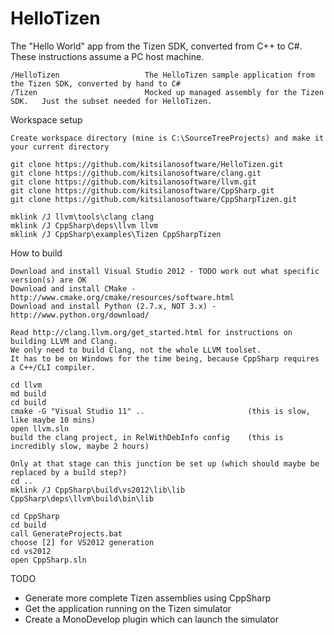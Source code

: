 HelloTizen
==========

The "Hello World" app from the Tizen SDK, converted from C++ to C#.   These instructions assume a PC host machine.

    /HelloTizen                   The HelloTizen sample application from the Tizen SDK, converted by hand to C#
    /Tizen                        Mocked up managed assembly for the Tizen SDK.   Just the subset needed for HelloTizen.

Workspace setup

    Create workspace directory (mine is C:\SourceTreeProjects) and make it your current directory
    
    git clone https://github.com/kitsilanosoftware/HelloTizen.git
    git clone https://github.com/kitsilanosoftware/clang.git
    git clone https://github.com/kitsilanosoftware/llvm.git
    git clone https://github.com/kitsilanosoftware/CppSharp.git
    git clone https://github.com/kitsilanosoftware/CppSharpTizen.git

    mklink /J llvm\tools\clang clang
    mklink /J CppSharp\deps\llvm llvm
    mklink /J CppSharp\examples\Tizen CppSharpTizen

How to build

    Download and install Visual Studio 2012 - TODO work out what specific version(s) are OK
    Download and install CMake - http://www.cmake.org/cmake/resources/software.html
    Download and install Python (2.7.x, NOT 3.x) - http://www.python.org/download/

    Read http://clang.llvm.org/get_started.html for instructions on building LLVM and Clang.
    We only need to build Clang, not the whole LLVM toolset.
    It has to be on Windows for the time being, because CppSharp requires a C++/CLI compiler.

    cd llvm
    md build
    cd build
    cmake -G "Visual Studio 11" ..                       (this is slow, like maybe 10 mins)
    open llvm.sln
    build the clang project, in RelWithDebInfo config    (this is incredibly slow, maybe 2 hours)

    Only at that stage can this junction be set up (which should maybe be replaced by a build step?)
    cd ..
    mklink /J CppSharp\build\vs2012\lib\lib CppSharp\deps\llvm\build\bin\lib

    cd CppSharp
    cd build
    call GenerateProjects.bat
    choose [2] for VS2012 generation
    cd vs2012
    open CppSharp.sln

TODO

- Generate more complete Tizen assemblies using CppSharp
- Get the application running on the Tizen simulator
- Create a MonoDevelop plugin which can launch the simulator
